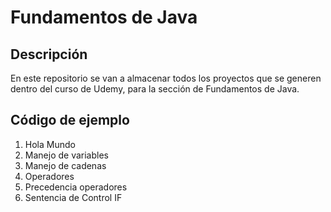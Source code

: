 # Fundamentos de Java

## Descripción

En este repositorio se van a almacenar todos los proyectos que se generen dentro del curso de Udemy, para la sección de Fundamentos de Java.

## Código de ejemplo

1. Hola Mundo
2. Manejo de variables
3. Manejo de cadenas
4. Operadores
5. Precedencia operadores
6. Sentencia de Control IF
